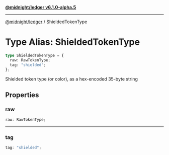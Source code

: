 [**@midnight/ledger v6.1.0-alpha.5**](../README.md)

***

[@midnight/ledger](../globals.md) / ShieldedTokenType

# Type Alias: ShieldedTokenType

```ts
type ShieldedTokenType = {
  raw: RawTokenType;
  tag: "shielded";
};
```

Shielded token type (or color), as a hex-encoded 35-byte string

## Properties

### raw

```ts
raw: RawTokenType;
```

***

### tag

```ts
tag: "shielded";
```
